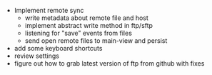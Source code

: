 * Implement remote sync
  * write metadata about remote file and host
  * implement abstract write method in ftp/sftp
  * listening for "save" events from files
  * send open remote files to main-view and persist
* add some keyboard shortcuts
* review settings
* figure out how to grab latest version of ftp from github with fixes
